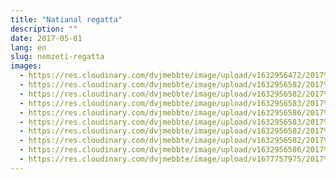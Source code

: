 ```yaml
---
title: "Natianal regatta"
description: ""
date: 2017-05-01
lang: en
slug: nemzeti-regatta
images:
  - https://res.cloudinary.com/dvjmebbte/image/upload/v1632956472/2017%20Nemzeti%20regatta/DJI_0066_SZ_Nagy_2208916f9d.jpg
  - https://res.cloudinary.com/dvjmebbte/image/upload/v1632956582/2017%20Nemzeti%20regatta/IMG_20170412_145455_fe54566c96.jpg
  - https://res.cloudinary.com/dvjmebbte/image/upload/v1632956582/2017%20Nemzeti%20regatta/IMG_20170412_141404_8176311d02.jpg
  - https://res.cloudinary.com/dvjmebbte/image/upload/v1632956583/2017%20Nemzeti%20regatta/IMG_20170412_141340_09f421fda3.jpg
  - https://res.cloudinary.com/dvjmebbte/image/upload/v1632956586/2017%20Nemzeti%20regatta/IMG_20170413_152503_5509edca23.jpg
  - https://res.cloudinary.com/dvjmebbte/image/upload/v1632956583/2017%20Nemzeti%20regatta/IMG_20170411_103207_ad90a4722b.jpg
  - https://res.cloudinary.com/dvjmebbte/image/upload/v1632956582/2017%20Nemzeti%20regatta/IMG_20170413_152646_27412e3bb0.jpg
  - https://res.cloudinary.com/dvjmebbte/image/upload/v1632956582/2017%20Nemzeti%20regatta/IMG_20170413_152630_1950c0ade4.jpg
  - https://res.cloudinary.com/dvjmebbte/image/upload/v1632956586/2017%20Nemzeti%20regatta/IMG_20170413_152503_5509edca23.jpg
  - https://res.cloudinary.com/dvjmebbte/image/upload/v1677757975/2017%20Nemzeti%20regatta/Beatrix_hossz_rfy9jr.jpg
---
```

